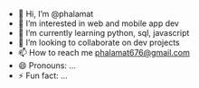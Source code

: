 - 👋 Hi, I’m @phalamat
- 👀 I’m interested in web and mobile app dev
- 🌱 I’m currently learning python, sql, javascript
- 💞️ I’m looking to collaborate on dev projects
- 📫 How to reach me phalamat676@gmail.com
- 😄 Pronouns: ...
- ⚡ Fun fact: ...

<!---
phalamat/phalamat is a ✨ special ✨ repository because its `README.md` (this file) appears on your GitHub profile.
You can click the Preview link to take a look at your changes.
--->
